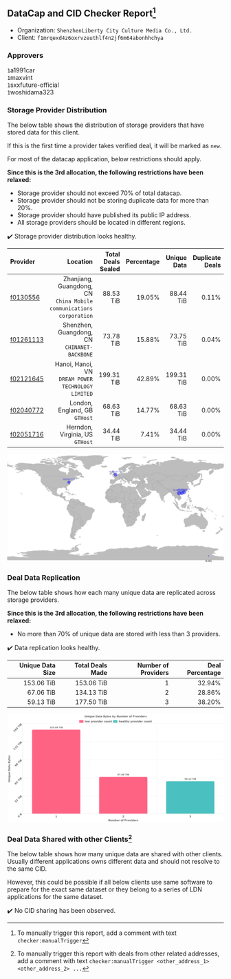 ## DataCap and CID Checker Report[^1]
 - Organization: `ShenzhenLiberty City Culture Media Co., Ltd.`
 - Client: `f1mrqexd4z6oxrvzeuthlf4n2jf6m64abonhhchya`
### Approvers
`1`a1991car<br/>`1`maxvint<br/>`1`sxxfuture-official<br/>`1`woshidama323

### Storage Provider Distribution
The below table shows the distribution of storage providers that have stored data for this client.

If this is the first time a provider takes verified deal, it will be marked as `new`.

For most of the datacap application, below restrictions should apply.

**Since this is the 3rd allocation, the following restrictions have been relaxed:**
 - Storage provider should not exceed 70% of total datacap.
 - Storage provider should not be storing duplicate data for more than 20%.
 - Storage provider should have published its public IP address.
 - All storage providers should be located in different regions.

✔️ Storage provider distribution looks healthy.

| Provider                                              |                                                               Location | Total Deals Sealed | Percentage | Unique Data | Duplicate Deals |
| :---------------------------------------------------- | ---------------------------------------------------------------------: | -----------------: | ---------: | ----------: | --------------: |
| [f0130556](https://filfox.info/en/address/f0130556)   | Zhanjiang, Guangdong, CN<br/>`China Mobile communications corporation` |          88.53 TiB |     19.05% |   88.44 TiB |           0.11% |
| [f01261113](https://filfox.info/en/address/f01261113) |                        Shenzhen, Guangdong, CN<br/>`CHINANET-BACKBONE` |          73.78 TiB |     15.88% |   73.75 TiB |           0.04% |
| [f02121645](https://filfox.info/en/address/f02121645) |                  Hanoi, Hanoi, VN<br/>`DREAM POWER TECHNOLOGY LIMITED` |         199.31 TiB |     42.89% |  199.31 TiB |           0.00% |
| [f02040772](https://filfox.info/en/address/f02040772) |                                       London, England, GB<br/>`GTHost` |          68.63 TiB |     14.77% |   68.63 TiB |           0.00% |
| [f02051716](https://filfox.info/en/address/f02051716) |                                     Herndon, Virginia, US<br/>`GTHost` |          34.44 TiB |      7.41% |   34.44 TiB |           0.00% |

<img src="https://raw.githubusercontent.com/data-preservation-programs/filplus-checker-assets/main/filecoin-project/filecoin-plus-large-datasets/issues/1495/1683695587092.png"/>

### Deal Data Replication
The below table shows how each many unique data are replicated across storage providers.


**Since this is the 3rd allocation, the following restrictions have been relaxed:**
- No more than 70% of unique data are stored with less than 3 providers.

✔️ Data replication looks healthy.

| Unique Data Size | Total Deals Made | Number of Providers | Deal Percentage |
| ---------------: | ---------------: | ------------------: | --------------: |
|       153.06 TiB |       153.06 TiB |                   1 |          32.94% |
|        67.06 TiB |       134.13 TiB |                   2 |          28.86% |
|        59.13 TiB |       177.50 TiB |                   3 |          38.20% |

<img src="https://raw.githubusercontent.com/data-preservation-programs/filplus-checker-assets/main/filecoin-project/filecoin-plus-large-datasets/issues/1495/1683695587886.png"/>

### Deal Data Shared with other Clients[^3]
The below table shows how many unique data are shared with other clients.
Usually different applications owns different data and should not resolve to the same CID.

However, this could be possible if all below clients use same software to prepare for the exact same dataset or they belong to a series of LDN applications for the same dataset.

✔️ No CID sharing has been observed.

[^1]: To manually trigger this report, add a comment with text `checker:manualTrigger`

[^2]: Deals from those addresses are combined into this report as they are specified with `checker:manualTrigger`

[^3]: To manually trigger this report with deals from other related addresses, add a comment with text `checker:manualTrigger <other_address_1> <other_address_2> ...`
